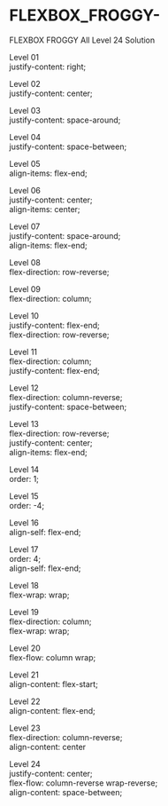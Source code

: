 # FLEXBOX_FROGGY-
FLEXBOX FROGGY All Level 24 Solution

Level 01<br>
justify-content: right;<br>

Level 02<br>
justify-content: center;<br>

Level 03<br>
justify-content: space-around;<br>

Level 04<br>
justify-content: space-between;<br>

Level 05<br>
align-items: flex-end;<br>

Level 06<br>
justify-content: center;<br>
align-items: center;<br>

Level 07<br>
justify-content: space-around;<br>
align-items: flex-end;<br>

Level 08<br>
flex-direction: row-reverse;<br>

Level 09<br>
flex-direction: column;<br>

Level 10<br>
justify-content: flex-end;<br>
flex-direction: row-reverse;<br>

Level 11<br>
flex-direction: column;<br>
justify-content: flex-end;<br>

Level 12<br>
flex-direction: column-reverse;<br>
justify-content: space-between;<br>

Level 13<br>
flex-direction: row-reverse;<br>
justify-content: center;<br>
align-items: flex-end;<br>

Level 14<br>
order: 1;<br>

Level 15<br>
order: -4;<br>

Level 16<br>
align-self: flex-end;<br>

Level 17<br>
order: 4;<br>
align-self: flex-end;<br>

Level 18<br>
flex-wrap: wrap;<br>

Level 19<br>
flex-direction: column;<br>
flex-wrap: wrap;<br>

Level 20<br>
flex-flow: column wrap;<br>

Level 21<br>
align-content: flex-start;<br>

Level 22<br>
align-content: flex-end;<br>

Level 23<br>
flex-direction: column-reverse;<br>
align-content: center<br>

Level 24<br>
justify-content: center;<br>
flex-flow: column-reverse wrap-reverse;<br>
align-content: space-between;
